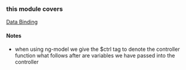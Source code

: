 ### this module covers ###
[Data Binding](https://learn.galvanize.com/content/gSchool/angular-curriculum/master/10%20-%20Building%20Apps/08%20-%20Data%20Binding.md)


#### Notes ####
- when using ng-model we give the $ctrl tag to denote the controller function what follows after are variables we have passed into the controller
